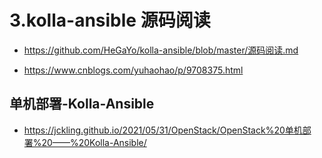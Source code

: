 # 3.kolla-ansible 源码阅读

- https://github.com/HeGaYo/kolla-ansible/blob/master/源码阅读.md

- https://www.cnblogs.com/yuhaohao/p/9708375.html

## 单机部署-Kolla-Ansible

- https://jckling.github.io/2021/05/31/OpenStack/OpenStack%20单机部署%20——%20Kolla-Ansible/
